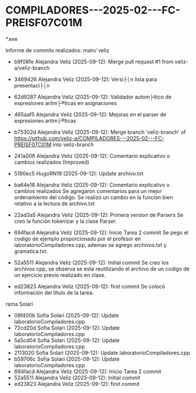 ﻿# COMPILADORES---2025-02---FC-PREISF07C01M

*.exe

Informe de commits realizados:
main/ veliz
- b9f08fe Alejandra Veliz (2025-09-12): Merge pull request #1 from veliz-a/veliz-branch
  
- 3469426 Alejandra Veliz (2025-09-12): Versi├│n lista para presentaci├│n
  
- 62d9287 Alejandra Veliz (2025-09-12): Validador autom├ítico de expresiones aritm├®ticas en asignaciones
  
- 465aaf5 Alejandra Veliz (2025-09-12): Mejoras en el parser de expresiones aritm├®ticas
  
- b75302d Alejandra Veliz (2025-09-12): Merge branch 'veliz-branch' of https://github.com/veliz-a/COMPILADORES---2025-02---FC-PREISF07C01M into veliz-branch
  
- 241a006 Alejandra Veliz (2025-09-12): Comentario explicativo o cambios realizados (Improved)
  
- 5190ec5 HugoRN19 (2025-09-12): Update archivo.txt
  
- ba64e18 Alejandra Veliz (2025-09-12): Comentario explicativo o cambios realizados
  Se agregaron comentarios para un mejor ordenamiento del código. Se realizó un cambio en la función bien relativo a la lectura de archivo.txt
- 22ad3a5 Alejandra Veliz (2025-09-12): Primera version de Parsers
  Se creó la función tokenizar y la clase Parser.
- 694facd Alejandra Veliz (2025-09-12): Inicio Tarea 2 commit
  Se pego el codigo de ejemplo proporcionado por el profesor en ‎laboratorioCompiladores.cpp, ademas se agrego archivos.txt y gramatica.txt.
- 52a5511 Alejandra Veliz (2025-09-12): Initial commit
  Se creo los archivos cpp, se observa se esta reutilizando el archivo de un codigo de un ejercicio previo realizado en clase.
- ed23823 Alejandra Veliz (2025-09-12): first commit
  Se colocó información del título de la tarea.


rama Solari
- 08f400b Sofia Solari (2025-09-12): Update laboratorioCompiladores.cpp
- 72cd20d Sofia Solari (2025-09-12): Update laboratorioCompiladores.cpp
- 5a5cd04 Sofia Solari (2025-09-12): Update laboratorioCompiladores.cpp
- 2113020 Sofia Solari (2025-09-12): Update laboratorioCompiladores.cpp
- b59706c Sofia Solari (2025-09-12): Update laboratorioCompiladores.cpp
- 694facd Alejandra Veliz (2025-09-12): Inicio Tarea 2 commit
- 52a5511 Alejandra Veliz (2025-09-12): Initial commit
- ed23823 Alejandra Veliz (2025-09-12): first commit
